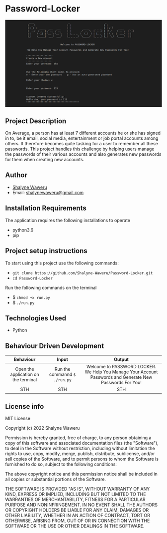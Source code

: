 # Password-Locker
![](images/pass-locker-screenshot.png)

## Project Description
On Average, a person has at least 7 different accounts he or she has signed in to, be it email, social media, entertainment or job portal accounts among others. It therefore becomes quite tasking for a user to remember all these passwords. This project handles this challenge by helping users
manage the passwords of their various accounts and also generates new passwords for them when creating new accounts.

## Author
- [Shalyne Waweru](https://github.com/Shalyne-Waweru)
- Email: shalynewaweru@gmail.com

## Installation Requirements
The application requires the following installations to operate
- python3.6
- pip

## Project setup instructions
To start using this project use the following commands:

- `git clone https://github.com/Shalyne-Waweru/Password-Locker.git`
- `cd Password-Locker`

Run the following commands on the terminal
-  $ `chmod +x run.py`
-  $ `./run.py`

## Technologies Used
- Python

## Behaviour Driven Development

|   Behaviour       	      |  Input             	    |  Output      	|
|   :---: 	                |  :---:	                |  :---:	          |
|   Open the application on the terminal  	| Run the commannd  `$ ./run.py`	| Welcome to PASSWORD LOCKER. We Help You Manage Your Account Passwords and Generate New Passwords For You!  	|
|   STH                    |   STH	|   STH	|

## License info
MIT License

Copyright (c) 2022 Shalyne Waweru

Permission is hereby granted, free of charge, to any person obtaining a copy
of this software and associated documentation files (the "Software"), to deal
in the Software without restriction, including without limitation the rights
to use, copy, modify, merge, publish, distribute, sublicense, and/or sell
copies of the Software, and to permit persons to whom the Software is
furnished to do so, subject to the following conditions:

The above copyright notice and this permission notice shall be included in all
copies or substantial portions of the Software.

THE SOFTWARE IS PROVIDED "AS IS", WITHOUT WARRANTY OF ANY KIND, EXPRESS OR
IMPLIED, INCLUDING BUT NOT LIMITED TO THE WARRANTIES OF MERCHANTABILITY,
FITNESS FOR A PARTICULAR PURPOSE AND NONINFRINGEMENT. IN NO EVENT SHALL THE
AUTHORS OR COPYRIGHT HOLDERS BE LIABLE FOR ANY CLAIM, DAMAGES OR OTHER
LIABILITY, WHETHER IN AN ACTION OF CONTRACT, TORT OR OTHERWISE, ARISING FROM,
OUT OF OR IN CONNECTION WITH THE SOFTWARE OR THE USE OR OTHER DEALINGS IN THE
SOFTWARE.
